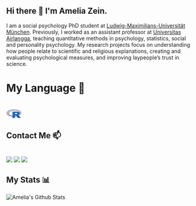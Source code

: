 ## Hi there 👋 I'm Amelia Zein.

I am a social psychology PhD student at [Ludwig-Maximilians-Universität München](https://www.lmu.de/psy/de/personen/kontaktseite/rizqy-amelia-zein-c6eb5d9f.html). Previously, I worked as an assistant professor at [Universitas Airlangga](https://psikologi.unair.ac.id/dosen-rizqy-amelia-zein/), teaching quantitative methods in psychology, statistics, social and personality psychology. My research projects focus on understanding how people relate to scientific and religious explanations, creating and evaluating psychological measures, and improving laypeople’s trust in science.

# My Language 🔭

<div style="display: inline-block"><br>
  <img align="center" alt="R" height="30" width="40" src="https://raw.githubusercontent.com/devicons/devicon/master/icons/r/r-original.svg">
  
## Contact Me 📫

<div style="display: inline-block"><br>
 <a href="https://bsky.app/profile/ameliazein.bsky.social"><img src="https://img.shields.io/badge/-Bluesky-3686f7?style=flat&logo=icloud&logoColor=white" target="_blank"></a>
 <a href="https://scholar.google.com/citations?user=0lWYoUIAAAAJ&hl=de"><img src="https://img.shields.io/badge/Google%20Scholar-%2320beff?color=1f1f18&logo=google-scholar&style=flat-square" target="_blank"></a>
 <a href="https://rameliaz.github.io/"><img src="https://img.shields.io/badge/personal-homepage" target="_blank"></a>
</div>

## My Stats 📊


![Amelia's Github Stats](https://github-readme-stats.vercel.app/api?username=rameliaz&rank_icon=github&theme=radical)
